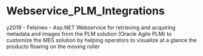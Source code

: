 # Webservice_PLM_Integrations
y2019 - Felsineo - Asp.NET Webservice for retrieving and acquiring metadata and images from the PLM solution (Oracle Agile PLM) to customize the MES solution by helping operators to visualize at a glance the products flowing on the moving roller
